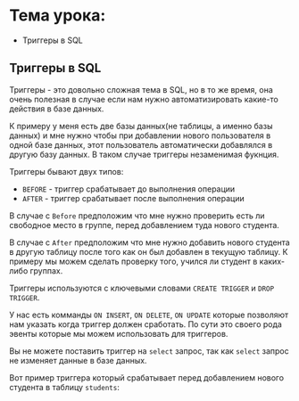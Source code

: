 # Тема урока: 
- Триггеры в SQL 

## Триггеры в SQL 

Триггеры - это довольно сложная тема в SQL,
но в то же время, она очень полезная в случае если 
нам нужно автоматизировать какие-то действия в базе данных.

К примеру у меня есть две базы данных(не таблицы, а именно
базы данных) и мне нужно чтобы при добавлении нового пользователя
в одной базе данных, этот пользователь автоматически добавлялся
в другую базу данных. В таком случае триггеры незаменимая фукнция.

Триггеры бывают двух типов:
- `BEFORE` - триггер срабатывает до выполнения операции
- `AFTER` - триггер срабатывает после выполнения операции

В случае с `Before` предположим что мне нужно проверить есть ли 
свободное место в группе, перед добавлением туда нового студента. 

В случае с `After` предположим что мне нужно добавить нового студента
в другую таблицу после того как он был добавлен в текущую таблицу.
К примеру мы можем сделать проверку того, учился ли 
студент в каких-либо группах. 

Триггеры используются с ключевыми словами 
`CREATE TRIGGER` и `DROP TRIGGER`.

У нас есть комманды `ON INSERT`, `ON DELETE`, `ON UPDATE` которые
позволяют нам указать когда триггер должен сработать. По сути это своего 
рода эвенты которые мы можем использовать для триггеров.

Вы не можете поставить триггер на `select` запрос, так как `select`
запрос не изменяет данные в базе данных.


Вот пример триггера который срабатывает перед добавлением нового студента
в таблицу `students`:






